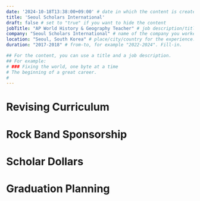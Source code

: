 ```yaml
---
date: '2024-10-18T13:38:00+09:00' # date in which the content is created - defaults to "today"
title: 'Seoul Scholars International'
draft: false # set to "true" if you want to hide the content 
jobTitle: "AP World History & Geography Teacher" # job description/title. Fill-in
company: "Seoul Scholars International" # name of the company you worked for. Fill-in
location: "Seoul, South Korea" # place/city/country for the experience. Fill-in.
duration: "2017-2018" # from-to, for example "2022-2024". Fill-in.

## For the content, you can use a title and a job description.
## For example:
# ### Fixing the world, one byte at a time
# The beginning of a great career. 
# 
---
```

# Revising Curriculum

# Rock Band Sponsorship

# Scholar Dollars

# Graduation Planning
